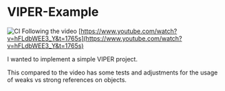 # VIPER-Example
![CI](https://github.com/Wilsonilo/ios-lead-essentials-feed-case-study/actions/workflows/main.yml/badge.svg)
Following the video [https://www.youtube.com/watch?v=hFLdbWEE3_Y&t=1765s](https://www.youtube.com/watch?v=hFLdbWEE3_Y&t=1765s)

I wanted to implement a simple VIPER project. 

This compared to the video has some tests and adjustments for the usage of weaks vs strong references on objects.
